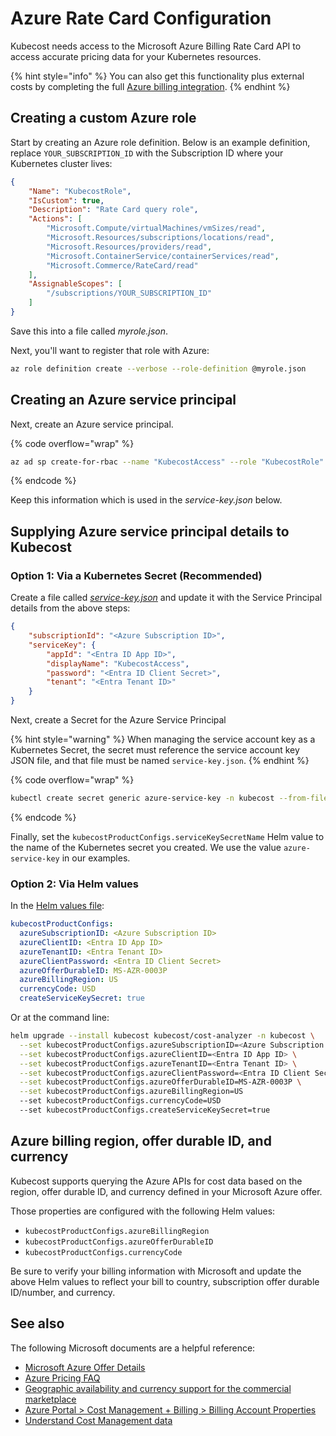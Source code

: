 # Azure Rate Card Configuration

Kubecost needs access to the Microsoft Azure Billing Rate Card API to access accurate pricing data for your Kubernetes resources.

{% hint style="info" %}
You can also get this functionality plus external costs by completing the full [Azure billing integration](azure-out-of-cluster.md).
{% endhint %}

## Creating a custom Azure role

Start by creating an Azure role definition. Below is an example definition, replace `YOUR_SUBSCRIPTION_ID` with the Subscription ID where your Kubernetes cluster lives:

```json
{
    "Name": "KubecostRole",
    "IsCustom": true,
    "Description": "Rate Card query role",
    "Actions": [
        "Microsoft.Compute/virtualMachines/vmSizes/read",
        "Microsoft.Resources/subscriptions/locations/read",
        "Microsoft.Resources/providers/read",
        "Microsoft.ContainerService/containerServices/read",
        "Microsoft.Commerce/RateCard/read"
    ],
    "AssignableScopes": [
        "/subscriptions/YOUR_SUBSCRIPTION_ID"
    ]
}
```

Save this into a file called _myrole.json_.

Next, you'll want to register that role with Azure:

```bash
az role definition create --verbose --role-definition @myrole.json
```

## Creating an Azure service principal

Next, create an Azure service principal.

{% code overflow="wrap" %}

```bash
az ad sp create-for-rbac --name "KubecostAccess" --role "KubecostRole" --scope "/subscriptions/YOUR_SUBSCRIPTION_ID" --output json
```

{% endcode %}

Keep this information which is used in the _service-key.json_ below.

## Supplying Azure service principal details to Kubecost

### Option 1: Via a Kubernetes Secret (Recommended)

Create a file called [_service-key.json_](https://github.com/kubecost/poc-common-configurations/blob/main/azure/service-key.json) and update it with the Service Principal details from the above steps:

```json
{
    "subscriptionId": "<Azure Subscription ID>",
    "serviceKey": {
        "appId": "<Entra ID App ID>",
        "displayName": "KubecostAccess",
        "password": "<Entra ID Client Secret>",
        "tenant": "<Entra Tenant ID>"
    }
}
```

Next, create a Secret for the Azure Service Principal

{% hint style="warning" %}
When managing the service account key as a Kubernetes Secret, the secret must reference the service account key JSON file, and that file must be named `service-key.json`.
{% endhint %}

{% code overflow="wrap" %}

```bash
kubectl create secret generic azure-service-key -n kubecost --from-file=service-key.json
```

{% endcode %}

Finally, set the `kubecostProductConfigs.serviceKeySecretName` Helm value to the name of the Kubernetes secret you created. We use the value `azure-service-key` in our examples.

### Option 2: Via Helm values

In the [Helm values file](https://github.com/kubecost/cost-analyzer-helm-chart/blob/4eaaa9acef33468dd0d9fac046defe0af17811b4/cost-analyzer/values.yaml#L770-L776):

```yaml
kubecostProductConfigs:
  azureSubscriptionID: <Azure Subscription ID>
  azureClientID: <Entra ID App ID>
  azureTenantID: <Entra Tenant ID>
  azureClientPassword: <Entra ID Client Secret>
  azureOfferDurableID: MS-AZR-0003P
  azureBillingRegion: US
  currencyCode: USD
  createServiceKeySecret: true
```

Or at the command line:

```bash
helm upgrade --install kubecost kubecost/cost-analyzer -n kubecost \
  --set kubecostProductConfigs.azureSubscriptionID=<Azure Subscription ID> \
  --set kubecostProductConfigs.azureClientID=<Entra ID App ID> \
  --set kubecostProductConfigs.azureTenantID=<Entra Tenant ID> \
  --set kubecostProductConfigs.azureClientPassword=<Entra ID Client Secret> \
  --set kubecostProductConfigs.azureOfferDurableID=MS-AZR-0003P \
  --set kubecostProductConfigs.azureBillingRegion=US
  --set kubecostProductConfigs.currencyCode=USD
  --set kubecostProductConfigs.createServiceKeySecret=true
```

## Azure billing region, offer durable ID, and currency

Kubecost supports querying the Azure APIs for cost data based on the region, offer durable ID, and currency defined in your Microsoft Azure offer.

Those properties are configured with the following Helm values:

* `kubecostProductConfigs.azureBillingRegion`
* `kubecostProductConfigs.azureOfferDurableID`
* `kubecostProductConfigs.currencyCode`

Be sure to verify your billing information with Microsoft and update the above Helm values to reflect your bill to country, subscription offer durable ID/number, and currency.

## See also

The following Microsoft documents are a helpful reference:

* [Microsoft Azure Offer Details](https://azure.microsoft.com/en-us/support/legal/offer-details/)
* [Azure Pricing FAQ](https://azure.microsoft.com/en-us/pricing/faq/)
* [Geographic availability and currency support for the commercial marketplace](https://docs.microsoft.com/en-us/azure/marketplace/marketplace-geo-availability-currencies)
* [Azure Portal > Cost Management + Billing > Billing Account Properties](https://portal.azure.com/#view/Microsoft\_Azure\_GTM/ModernBillingMenuBlade/\~/Properties)
* [Understand Cost Management data](https://docs.microsoft.com/en-us/azure/cost-management-billing/costs/understand-cost-mgt-data)
